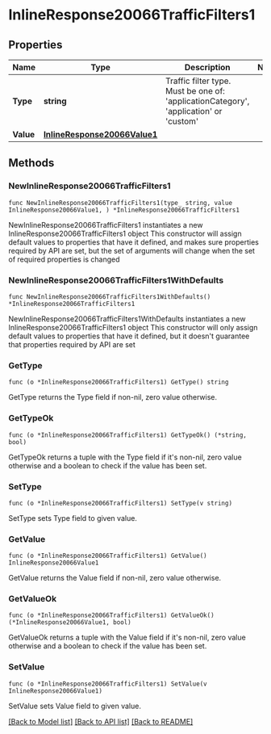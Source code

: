 # InlineResponse20066TrafficFilters1

## Properties

Name | Type | Description | Notes
------------ | ------------- | ------------- | -------------
**Type** | **string** | Traffic filter type. Must be one of: &#39;applicationCategory&#39;, &#39;application&#39; or &#39;custom&#39; | 
**Value** | [**InlineResponse20066Value1**](InlineResponse20066Value1.md) |  | 

## Methods

### NewInlineResponse20066TrafficFilters1

`func NewInlineResponse20066TrafficFilters1(type_ string, value InlineResponse20066Value1, ) *InlineResponse20066TrafficFilters1`

NewInlineResponse20066TrafficFilters1 instantiates a new InlineResponse20066TrafficFilters1 object
This constructor will assign default values to properties that have it defined,
and makes sure properties required by API are set, but the set of arguments
will change when the set of required properties is changed

### NewInlineResponse20066TrafficFilters1WithDefaults

`func NewInlineResponse20066TrafficFilters1WithDefaults() *InlineResponse20066TrafficFilters1`

NewInlineResponse20066TrafficFilters1WithDefaults instantiates a new InlineResponse20066TrafficFilters1 object
This constructor will only assign default values to properties that have it defined,
but it doesn't guarantee that properties required by API are set

### GetType

`func (o *InlineResponse20066TrafficFilters1) GetType() string`

GetType returns the Type field if non-nil, zero value otherwise.

### GetTypeOk

`func (o *InlineResponse20066TrafficFilters1) GetTypeOk() (*string, bool)`

GetTypeOk returns a tuple with the Type field if it's non-nil, zero value otherwise
and a boolean to check if the value has been set.

### SetType

`func (o *InlineResponse20066TrafficFilters1) SetType(v string)`

SetType sets Type field to given value.


### GetValue

`func (o *InlineResponse20066TrafficFilters1) GetValue() InlineResponse20066Value1`

GetValue returns the Value field if non-nil, zero value otherwise.

### GetValueOk

`func (o *InlineResponse20066TrafficFilters1) GetValueOk() (*InlineResponse20066Value1, bool)`

GetValueOk returns a tuple with the Value field if it's non-nil, zero value otherwise
and a boolean to check if the value has been set.

### SetValue

`func (o *InlineResponse20066TrafficFilters1) SetValue(v InlineResponse20066Value1)`

SetValue sets Value field to given value.



[[Back to Model list]](../README.md#documentation-for-models) [[Back to API list]](../README.md#documentation-for-api-endpoints) [[Back to README]](../README.md)


